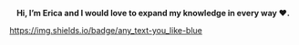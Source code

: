 <p align="center">
  <strong>Hi, I’m Erica and I would love to expand my knowledge in every way ❤️.</strong>
</p>

https://img.shields.io/badge/any_text-you_like-blue
